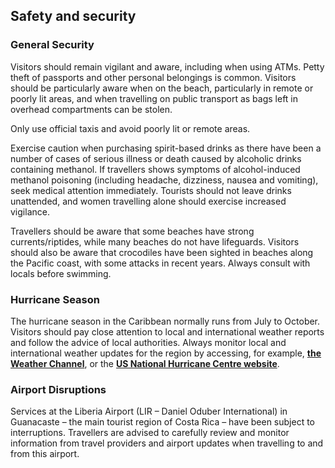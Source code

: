 ## Safety and security

### **General Security**

Visitors should remain vigilant and aware, including when using ATMs. Petty theft of passports and other personal belongings is common. Visitors should be particularly aware when on the beach, particularly in remote or poorly lit areas, and when travelling on public transport as bags left in overhead compartments can be stolen.

Only use official taxis and avoid poorly lit or remote areas.

Exercise caution when purchasing spirit-based drinks as there have been a number of cases of serious illness or death caused by alcoholic drinks containing methanol. If travellers shows symptoms of alcohol-induced methanol poisoning (including headache, dizziness, nausea and vomiting), seek medical attention immediately. Tourists should not leave drinks unattended, and women travelling alone should exercise increased vigilance.

Travellers should be aware that some beaches have strong currents/riptides, while many beaches do not have lifeguards. Visitors should also be aware that crocodiles have been sighted in beaches along the Pacific coast, with some attacks in recent years. Always consult with locals before swimming.

### **Hurricane Season**

The hurricane season in the Caribbean normally runs from July to October. Visitors should pay close attention to local and international weather reports and follow the advice of local authorities. Always monitor local and international weather updates for the region by accessing, for example, [**the Weather Channel**](http://www.weather.com/), or the [**US National Hurricane Centre website**](http://www.nhc.noaa.gov/).

### **Airport Disruptions**

Services at the Liberia Airport (LIR – Daniel Oduber International) in Guanacaste – the main tourist region of Costa Rica – have been subject to interruptions. Travellers are advised to carefully review and monitor information from travel providers and airport updates when travelling to and from this airport.